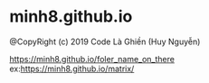 # minh8.github.io
@CopyRight (c) 2019 Code Là Ghiền (Huy Nguyễn)

https://minh8.github.io/foler_name_on_there
ex:https://minh8.github.io/matrix/ 
